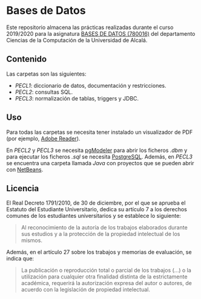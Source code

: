 # Bases de Datos

Este repositorio almacena las prácticas realizadas durante el curso 2019/2020 para la asignatura [BASES DE DATOS (780016)](https://www.uah.es/es/estudios/estudios-oficiales/grados/asignatura/Bases-de-Datos-780016/) del departamento Ciencias de la Computación de la Universidad de Alcalá.

## Contenido

Las carpetas son las siguientes:

- _PECL1_: diccionario de datos, documentación y restricciones.
- _PECL2_: consultas SQL.
- _PECL3_: normalización de tablas, triggers y JDBC.

## Uso

Para todas las carpetas se necesita tener instalado un visualizador de PDF (por ejemplo, [Adobe Reader](https://get.adobe.com/es/reader/)).

En _PECL2_ y _PECL3_ se necesita [pgModeler](https://pgmodeler.io/) para abrir los ficheros _.dbm_ y para ejecutar los ficheros _.sql_ se necesita [PostgreSQL](https://www.postgresql.org/). Además, en _PECL3_ se encuentra una carpeta llamada _Java_ con proyectos que se pueden abrir con [NetBeans](https://netbeans.apache.org/).

## Licencia

El Real Decreto 1791/2010, de 30 de diciembre, por el que se aprueba el Estatuto del Estudiante Universitario, dedica su artículo 7 a los derechos comunes de los estudiantes universitarios y se establece lo siguiente:

> Al reconocimiento de la autoría de los trabajos elaborados durante sus estudios y a la protección de la propiedad intelectual de los mismos.

Además, en el artículo 27 sobre los trabajos y memorias de evaluación, se indica que:
> La publicación o reproducción total o parcial de los trabajos (...) o la utilización para cualquier otra finalidad distinta de la estrictamente académica, requerirá la autorización expresa del autor o autores, de acuerdo con la legislación de propiedad intelectual.
